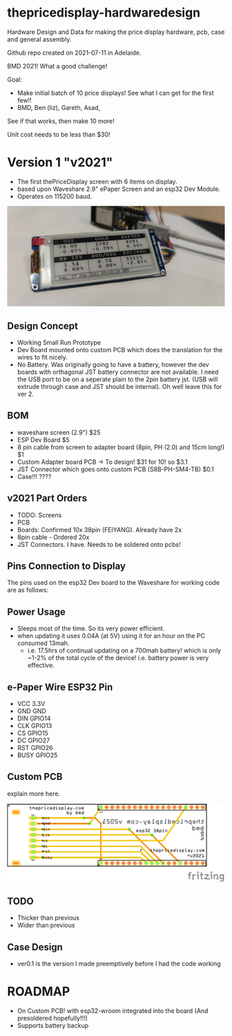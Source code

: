 # thepricedisplay-hardwaredesign

Hardware Design and Data for making the price display hardware, pcb, case and general assembly.

Github repo created on 2021-07-11 in Adelaide.  

BMD 2021! What a good challenge!

Goal:
* Make initial batch of 10 price displays! See what I can get for the first few!!
* BMD, Ben (liz), Gareth, Asad,

See if that works, then make 10 more!

Unit cost needs to be less than $30!


# Version 1 "**v2021**"

* The first thePriceDisplay screen with 6 items on display. 
* based upon Waveshare 2.9" ePaper Screen and an esp32 Dev Module.
* Operates on 115200 baud.

![photo](v2021/_photos/2021-06-27%20IMG151400_mainscreencomplete.jpg)

## Design Concept
* Working Small Run Prototype
* Dev Board mounted onto custom PCB which does the translation for the wires to fit nicely. 
* No Battery. Was originally going to have a battery, however the dev boards with orthagonal JST battery connector are not available. I need the USB port to be on a seperate plain to the 2pin battery jst. (USB will extrude through case and JST should be internal). Oh well leave this for ver 2.

## BOM
* waveshare screen (2.9")                                                     $25
* ESP Dev Board                                                               $5
* 8 pin cable from screen to adapter board (8pin, PH (2.0) and 15cm long!)    $1
* Custom Adapter board PCB -> To design!                                      $31 for 10! so $3.1 
* JST Connector which goes onto custom PCB (S8B-PH-SM4-TB)                    $0.1                    
* Case!!!                                                                     ????

## v2021 Part Orders
* TODO: Screens
* PCB
* Boards: Confirmed 10x 38pin (FEIYANG). Already have 2x
* 8pin cable - Ordered 20x
* JST Connectors. I have. Needs to be soldered onto pcbs!

## Pins Connection to Display 
The pins used on the esp32 Dev board to the Waveshare for working code are as follows:

## Power Usage
* Sleeps most of the time. So its very power efficient.
* when updating it uses 0.04A (at 5V) using it for an hour on the PC consumed 13mah.
    - i.e. 17.5hrs of continual updating on a 700mah battery! which is only ~1-2% of the total cycle of the device! i.e. battery power is very effective.

## e-Paper Wire     ESP32 Pin
* VCC              3.3V
* GND              GND
* DIN              GPIO14
* CLK              GPIO13
* CS               GPIO15
* DC               GPIO27
* RST              GPIO26
* BUSY             GPIO25

## Custom PCB 

explain more here.

![Custom PCB I made](v2021/PCB%20Design/ver%200.2/v2021-1_pcb.png)


## TODO
* Thicker than previous
* Wider than previous

## Case Design

* ver0.1 is the version I made preemptively before I had the code working

# ROADMAP
* On Custom PCB! with esp32-wroom integrated into the board (And presoldered hopefully!!!)
* Supports battery backup